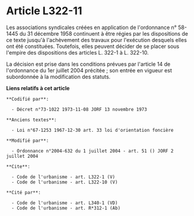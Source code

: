 # Article L322-11

Les associations syndicales créées en application de l'ordonnance n° 58-1445 du 31 décembre 1958 continuent à être régies par
les dispositions de ce texte jusqu'à l'achèvement des travaux pour l'exécution desquels elles ont été constituées. Toutefois,
elles peuvent décider de se placer sous l'empire des dispositions des articles L. 322-1 à L. 322-10. 

La décision est prise dans les conditions prévues par l'article 14 de l'ordonnance du 1er juillet 2004 précitée ; son entrée
en vigueur est subordonnée à la modification des statuts.

**Liens relatifs à cet article**

	**Codifié par**:

	  - Décret n°73-1022 1973-11-08 JORF 13 novembre 1973

	**Anciens textes**:

	  - Loi n°67-1253 1967-12-30 art. 33 loi d'orientation foncière

	**Modifié par**:

	  - Ordonnance n°2004-632 du 1 juillet 2004 - art. 51 () JORF 2 juillet 2004

	**Cite**:

	  - Code de l'urbanisme - art. L322-1 (V)
	  - Code de l'urbanisme - art. L322-10 (V)

	**Cité par**:

	  - Code de l'urbanisme - art. L340-1 (VD)
	  - Code de l'urbanisme - art. R*312-1 (Ab)
